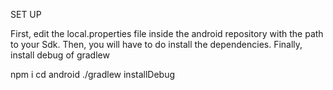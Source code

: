 SET UP 

First, edit the local.properties file inside the android repository with the path to your Sdk.
Then, you will have to do install the dependencies.
Finally, install debug of gradlew

npm i 
cd android ./gradlew installDebug
